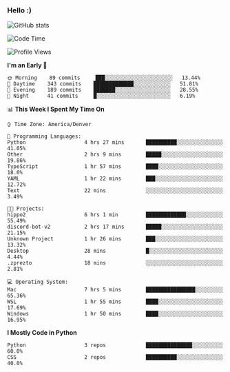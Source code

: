 ### Hello :)

![GitHub stats](https://github-readme-stats.vercel.app/api?username=neverabsolute&count_private=true&include_all_commits=true&bg_color=0D1117&text_color=F3F3F3&title_color=E1E1E1)

<!--START_SECTION:waka-->
![Code Time](http://img.shields.io/badge/Code%20Time-512%20hrs%2048%20mins-blue)

![Profile Views](http://img.shields.io/badge/Profile%20Views-14-blue)

**I'm an Early 🐤** 

```text
🌞 Morning    89 commits     ███░░░░░░░░░░░░░░░░░░░░░░   13.44% 
🌆 Daytime    343 commits    █████████████░░░░░░░░░░░░   51.81% 
🌃 Evening    189 commits    ███████░░░░░░░░░░░░░░░░░░   28.55% 
🌙 Night      41 commits     █░░░░░░░░░░░░░░░░░░░░░░░░   6.19%

```


📊 **This Week I Spent My Time On** 

```text
⌚︎ Time Zone: America/Denver

💬 Programming Languages: 
Python                   4 hrs 27 mins       ██████████░░░░░░░░░░░░░░░   41.05% 
Other                    2 hrs 9 mins        █████░░░░░░░░░░░░░░░░░░░░   19.86% 
TypeScript               1 hr 57 mins        ████░░░░░░░░░░░░░░░░░░░░░   18.0% 
YAML                     1 hr 22 mins        ███░░░░░░░░░░░░░░░░░░░░░░   12.72% 
Text                     22 mins             ░░░░░░░░░░░░░░░░░░░░░░░░░   3.49%

🐱‍💻 Projects: 
hippo2                   6 hrs 1 min         █████████████░░░░░░░░░░░░   55.49% 
discord-bot-v2           2 hrs 17 mins       █████░░░░░░░░░░░░░░░░░░░░   21.15% 
Unknown Project          1 hr 26 mins        ███░░░░░░░░░░░░░░░░░░░░░░   13.32% 
Desktop                  28 mins             █░░░░░░░░░░░░░░░░░░░░░░░░   4.44% 
.zprezto                 18 mins             ░░░░░░░░░░░░░░░░░░░░░░░░░   2.81%

💻 Operating System: 
Mac                      7 hrs 5 mins        ████████████████░░░░░░░░░   65.36% 
WSL                      1 hr 55 mins        ████░░░░░░░░░░░░░░░░░░░░░   17.69% 
Windows                  1 hr 50 mins        ████░░░░░░░░░░░░░░░░░░░░░   16.95%

```

**I Mostly Code in Python** 

```text
Python                   3 repos             ███████████████░░░░░░░░░░   60.0% 
CSS                      2 repos             ██████████░░░░░░░░░░░░░░░   40.0%

```



<!--END_SECTION:waka-->
